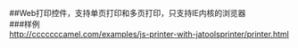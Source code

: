 ##Web打印控件，支持单页打印和多页打印，只支持IE内核的浏览器  
###样例  
http://cccccccamel.com/examples/js-printer-with-jatoolsprinter/printer.html
